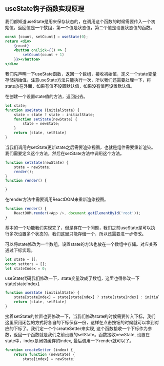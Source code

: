 
## useState钩子函数实现原理

我们都知道useState是用来保存状态的，在调用这个函数的时候需要传入一个初始值，返回值是一个数组，第一个值是状态值，第二个值是设置状态值的函数。

```jsx
const [count, setCount] = useState(0);
return <div>
    {count}
    <button onClick={() => {
        setCount(count + 1)
    }}></button>
</div>
```

我们先声明一下useState函数，返回一个数组，接收初始值，定义一个state变量存储初始值。注意useState方法只能执行一次，所以我们还需要处理一下，将state放在外面，如果有值不设置默认值，如果没有值再设置默认值。

在创建一个设置state值的方法，返回出去。

```js
let state;
function useState (initialState) {
    state = state ? state : initialState;
    function setState(newState) {
        state = newState;
    }
    return [state, setState]
}
```

当我们调用完setState更新state之后需要渲染视图，也就是组件需要重新渲染。我们需要定义这个方法，然后在setState方法中调用这个方法。

```js
function setState(newState) {
    state = newState;
    render();
}
function render() {

}
```

在render方法中需要调用ReactDOM来重新渲染视图。

```js
function render() {
    ReactDOM.render(<App />, document.getElementById('root'));
}
```

基本的一个功能我们实现完了，但是存在一个问题，我们之前useState是可以执行多次设置多个状态的，我们这里只能存储一个，所以还需要进一步修改。

可以将state修改为一个数组，设置state的方法也放在一个数组中存储。对应关系通过下标实现。

```js
let state = [];
const setters = [];
let stateIndex = 0;
```

useState代码我们修改一下，state变量改成了数组，这里也得修改一下state[stateIndex].

```js
function useState (initialState) {
    state[stateIndex] = state[stateIndex] ? state[stateIndex] : initialState;
    return [state, setState]
}
```

接着setState的位置也要修改一下，当我们修改state的时候需要传入下标，我们这里采用闭包的方式将各自的下标保存一份，这样在点击按钮的时候就可以拿到对应的下标了。我们定一个个createSetter来实现, 这个函数接收一个下标作为参数，返回一个函数就是我们之前设置的setState。函数接收newState, 设置在state中，index是闭包缓存的index, 最后调用一下render就可以了。

```js
function createSetter (index) {
    return function (newState) {
        state[index] = newState;
       